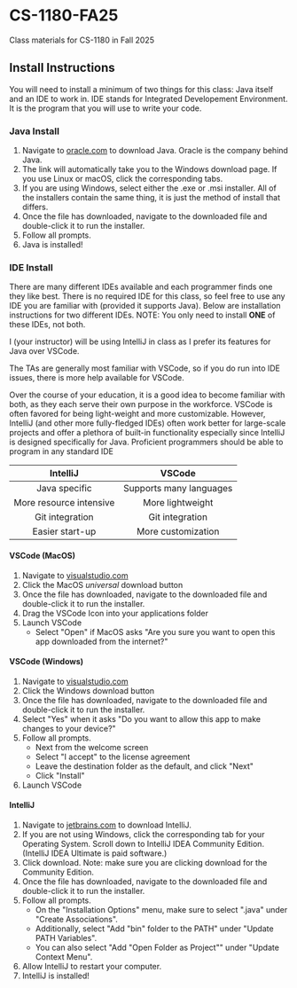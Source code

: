 # CS-1180-FA25
Class materials for CS-1180 in Fall 2025

## Install Instructions
You will need to install a minimum of two things for this class: Java itself and an IDE to work in. IDE stands for Integrated Developement Environment. It is the program that you will use to write your code.

### Java Install
1. Navigate to [oracle.com](https://www.oracle.com/java/technologies/downloads/#jdk23-windows) to download Java. Oracle is the company behind Java.
2. The link will automatically take you to the Windows download page. If you use Linux or macOS, click the corresponding tabs.
3. If you are using Windows, select either the .exe or .msi installer. All of the installers contain the same thing, it is just the method of install that differs.
4. Once the file has downloaded, navigate to the downloaded file and double-click it to run the installer.
5. Follow all prompts.
6. Java is installed!

### IDE Install
There are many different IDEs available and each programmer finds one they like best. There is no required IDE for this class, so feel free to use any IDE you are familiar with (provided it supports Java). Below are installation instructions for two different IDEs. NOTE: You only need to install **ONE** of these IDEs, not both.

I (your instructor) will be using IntelliJ in class as I prefer its features for Java over VSCode.

The TAs are generally most familiar with VSCode, so if you do run into IDE issues, there is more help available for VSCode.

Over the course of your education, it is a good idea to become familiar with both, as they each serve their own purpose in the workforce. VSCode is often favored for being light-weight and more customizable. However, IntelliJ (and other more fully-fledged IDEs) often work better for large-scale projects and offer a plethora of built-in functionality especially since IntelliJ is designed specifically for Java. Proficient programmers should be able to program in any standard IDE

|**IntelliJ**|**VSCode**|
|:---:|:---:|
| Java specific | Supports many languages |
| More resource intensive | More lightweight |
| Git integration | Git integration |
| Easier start-up | More customization |


#### VSCode (MacOS)
1. Navigate to [visualstudio.com](https://code.visualstudio.com/download)
2. Click the MacOS *universal* download button
3. Once the file has downloaded, navigate to the downloaded file and double-click it to run the installer.
4. Drag the VSCode Icon into your applications folder
5. Launch VSCode
   * Select "Open" if MacOS asks "Are you sure you want to open this app downloaded from the internet?"

#### VSCode (Windows)
1. Navigate to [visualstudio.com](https://code.visualstudio.com/download)
2. Click the Windows download button
3. Once the file has downloaded, navigate to the downloaded file and double-click it to run the installer.
4. Select "Yes" when it asks "Do you want to allow this app to make changes to your device?" 
4. Follow all prompts.
   - Next from the welcome screen
   - Select "I accept" to the license agreement
   - Leave the destination folder as the default, and click "Next"
   - Click "Install"
5. Launch VSCode

#### IntelliJ
1. Navigate to [jetbrains.com](https://www.jetbrains.com/idea/download/?section=windows) to download IntelliJ.
2. If you are not using Windows, click the corresponding tab for your Operating System. Scroll down to IntelliJ IDEA Community Edition. (IntelliJ IDEA Ultimate is paid software.)
3. Click download. Note: make sure you are clicking download for the Community Edition.
4. Once the file has downloaded, navigate to the downloaded file and double-click it to run the installer.
5. Follow all prompts.
   * On the "Installation Options" menu, make sure to select ".java" under "Create Associations".
   * Additionally, select "Add "bin" folder to the PATH" under "Update PATH Variables".
   * You can also select "Add "Open Folder as Project"" under "Update Context Menu".
6. Allow IntelliJ to restart your computer.
7. IntelliJ is installed!

